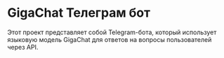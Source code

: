 # GigaChat Телеграм бот

Этот проект представляет собой Telegram-бота, который использует языковую модель GigaChat для ответов на вопросы пользователей через API.
